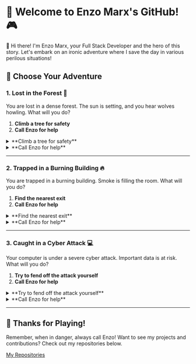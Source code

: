 # 👾 Welcome to Enzo Marx's GitHub! 🎮

👋 Hi there! I'm Enzo Marx, your Full Stack Developer and the hero of this story. Let's embark on an ironic adventure where I save the day in various perilous situations!

## 🚀 Choose Your Adventure

### 1. Lost in the Forest 🌲
You are lost in a dense forest. The sun is setting, and you hear wolves howling. What will you do?

1. **Climb a tree for safety**
2. **Call Enzo for help**

<details>
  <summary>**Climb a tree for safety**</summary>
  
  You climb a tree but realize it's infested with bees! The situation worsens.
  
  1. **Jump down and run**
  2. **Call Enzo for help**

  <details>
    <summary>**Jump down and run**</summary>
    
    You jump down and run, but trip over a root and hurt your ankle. The wolves are closing in.
    
    1. **Crawl to safety**
    2. **Call Enzo for help**
    
    <details>
      <summary>**Crawl to safety**</summary>
      
      You try to crawl to safety but realize it's hopeless. Just as you think all is lost...
      
      1. **Call Enzo for help**
      
      <details>
        <summary>**Call Enzo for help**</summary>
        
        You call Enzo, and he swiftly arrives with a drone, rescuing you from the forest. You're safe! 🌟
        
        [Start a new adventure](#1-lost-in-the-forest)
      </details>
    </details>
    
    <details>
      <summary>**Call Enzo for help**</summary>
      
      You call Enzo, and he swiftly arrives with a drone, rescuing you from the forest. You're safe! 🌟
      
      [Start a new adventure](#1-lost-in-the-forest)
    </details>
  </details>

  <details>
    <summary>**Call Enzo for help**</summary>
    
    You call Enzo, and he swiftly arrives with a drone, rescuing you from the forest. You're safe! 🌟
    
    [Start a new adventure](#1-lost-in-the-forest)
  </details>
</details>

<details>
  <summary>**Call Enzo for help**</summary>
  
  You call Enzo, and he swiftly arrives with a drone, rescuing you from the forest. You're safe! 🌟
  
  [Start a new adventure](#1-lost-in-the-forest)
</details>

---

### 2. Trapped in a Burning Building 🔥
You are trapped in a burning building. Smoke is filling the room. What will you do?

1. **Find the nearest exit**
2. **Call Enzo for help**

<details>
  <summary>**Find the nearest exit**</summary>
  
  You find the nearest exit, but it's blocked by flames. The situation is dire.
  
  1. **Try to put out the fire**
  2. **Call Enzo for help**

  <details>
    <summary>**Try to put out the fire**</summary>
    
    You try to put out the fire, but it's too strong. The smoke is overwhelming.
    
    1. **Call Enzo for help**
    
    <details>
      <summary>**Call Enzo for help**</summary>
      
      You call Enzo, and he arrives with a fire extinguisher and a safe exit plan. You escape unharmed! 🌟
      
      [Start a new adventure](#2-trapped-in-a-burning-building)
    </details>
  </details>

  <details>
    <summary>**Call Enzo for help**</summary>
    
    You call Enzo, and he arrives with a fire extinguisher and a safe exit plan. You escape unharmed! 🌟
    
    [Start a new adventure](#2-trapped-in-a-burning-building)
  </details>
</details>

<details>
  <summary>**Call Enzo for help**</summary>
  
  You call Enzo, and he arrives with a fire extinguisher and a safe exit plan. You escape unharmed! 🌟
  
  [Start a new adventure](#2-trapped-in-a-burning-building)
</details>

---

### 3. Caught in a Cyber Attack 💻
Your computer is under a severe cyber attack. Important data is at risk. What will you do?

1. **Try to fend off the attack yourself**
2. **Call Enzo for help**

<details>
  <summary>**Try to fend off the attack yourself**</summary>
  
  You attempt to fend off the attack but realize the hackers are too skilled.
  
  1. **Call Enzo for help**

  <details>
    <summary>**Call Enzo for help**</summary>
    
    You call Enzo, and he quickly restores your system, implementing strong security measures. Your data is safe! 🌟
    
    [Start a new adventure](#3-caught-in-a-cyber-attack)
  </details>
</details>

<details>
  <summary>**Call Enzo for help**</summary>
  
  You call Enzo, and he quickly restores your system, implementing strong security measures. Your data is safe! 🌟
  
  [Start a new adventure](#3-caught-in-a-cyber-attack)
</details>

---

## 🎉 Thanks for Playing!
Remember, when in danger, always call Enzo! Want to see my projects and contributions? Check out my repositories below.

[My Repositories](https://github.com/YOUR-GITHUB-USERNAME)
